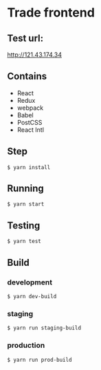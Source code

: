 # Trade frontend

## Test url:
http://121.43.174.34

## Contains
- React
- Redux
- webpack
- Babel
- PostCSS
- React Intl

## Step
```
$ yarn install
```

## Running
```
$ yarn start
```

## Testing
```
$ yarn test
```

## Build

### development
```
$ yarn dev-build
```

### staging
```
$ yarn run staging-build
```

### production
```
$ yarn run prod-build
```
